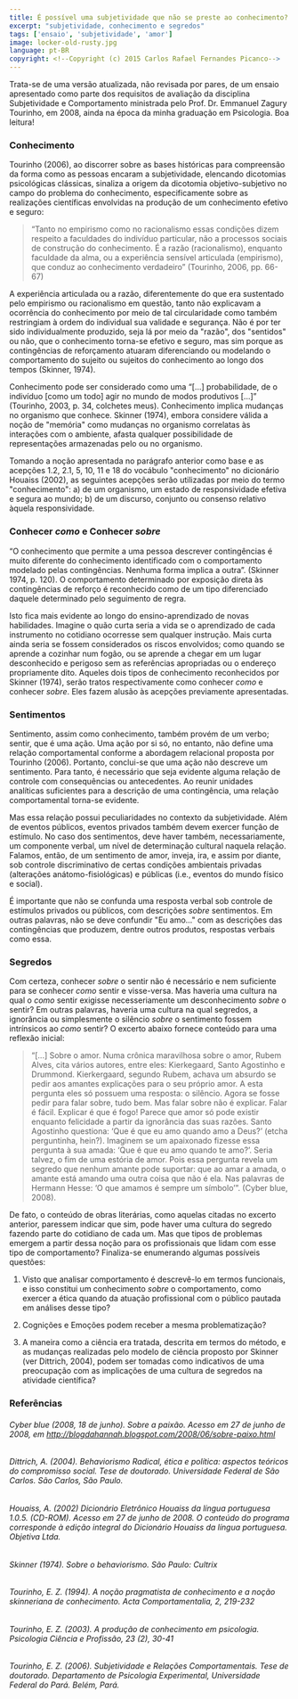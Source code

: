 ```yaml
---
title: É possível uma subjetividade que não se preste ao conhecimento?
excerpt: "subjetividade, conhecimento e segredos"
tags: ['ensaio', 'subjetividade', 'amor']
image: locker-old-rusty.jpg
language: pt-BR
copyright: <!--Copyright (c) 2015 Carlos Rafael Fernandes Picanco-->
---
```

Trata-se de uma versão atualizada, não revisada por pares, de um ensaio apresentado como parte dos requisitos de avaliação da disciplina Subjetividade e Comportamento ministrada pelo Prof. Dr. Emmanuel Zagury Tourinho, em 2008, ainda na época da minha graduação em Psicologia. Boa leitura!

### Conhecimento

Tourinho (2006), ao discorrer sobre as bases históricas para compreensão da forma como as pessoas encaram a subjetividade, elencando dicotomias psicológicas clássicas, sinaliza a origem da dicotomia objetivo-subjetivo no campo do problema do conhecimento, especificamente sobre as realizações científicas envolvidas na produção de um conhecimento efetivo e seguro:

> “Tanto no empirismo como no racionalismo essas condições dizem respeito a faculdades do indivíduo particular, não a processos sociais de construção do conhecimento. É a razão (racionalismo), enquanto faculdade da alma, ou a experiência sensível articulada (empirismo), que conduz ao conhecimento verdadeiro” (Tourinho, 2006, pp. 66-67)

A experiência articulada ou a razão, diferentemente do que era sustentado pelo empirismo ou racionalismo em questão, tanto não explicavam a ocorrência do conhecimento por meio de tal circularidade como também restringiam à ordem do individual sua validade e segurança. Não é por ter sido individualmente produzido, seja lá por meio da "razão", dos "sentidos" ou não, que o conhecimento torna-se efetivo e seguro, mas sim porque as contingências de reforçamento atuaram diferenciando ou modelando o comportamento do sujeito ou sujeitos do conhecimento ao longo dos tempos (Skinner, 1974). 

Conhecimento pode ser considerado como uma “[...] probabilidade, de o indivíduo [como um todo] agir no mundo de modos produtivos [...]” (Tourinho, 2003, p. 34, colchetes meus). Conhecimento implica mudanças no organismo que conhece. Skinner (1974), embora considere válida a noção de "memória" como mudanças no organismo correlatas às interações com o ambiente, afasta qualquer possibilidade de representações armazenadas pelo ou no organismo.

Tomando a noção apresentada no parágrafo anterior como base e as acepções 1.2, 2.1, 5, 10, 11 e 18 do vocábulo "conhecimento" no dicionário Houaiss (2002), as seguintes acepções serão utilizadas por meio do termo "conhecimento": a) de um organismo, um estado de responsividade efetiva e segura ao mundo; b) de um discurso, conjunto ou consenso relativo àquela responsividade.

### Conhecer *como* e Conhecer *sobre*

“O conhecimento que permite a uma pessoa descrever contingências é muito diferente do conhecimento identificado com o comportamento modelado pelas contingências. Nenhuma forma implica a outra”. (Skinner 1974, p. 120). O comportamento determinado por exposição direta às contingências de reforço é reconhecido como de um tipo diferenciado daquele determinado pelo seguimento de regra.

Isto fica mais evidente ao longo do ensino-aprendizado de novas habilidades. Imagine o quão curta seria a vida se o aprendizado de cada instrumento no cotidiano ocorresse sem qualquer instrução. Mais curta ainda seria se fossem considerados os riscos envolvidos; como quando se aprende a cozinhar num fogão, ou se aprende a chegar em um lugar desconhecido e perigoso sem as referências apropriadas ou o endereço propriamente dito.  Aqueles dois tipos de conhecimento reconhecidos por Skinner (1974), serão tratos respectivamente como conhecer *como* e conhecer *sobre*. Eles fazem alusão às acepções previamente apresentadas.

### Sentimentos

Sentimento, assim como conhecimento, também provém de um verbo; sentir, que é uma ação. Uma ação por si só, no entanto, não define uma relação comportamental conforme a abordagem relacional proposta por Tourinho (2006). Portanto, conclui-se que uma ação não descreve um sentimento. Para tanto, é necessário que seja evidente alguma relação de controle com consequências ou antecedentes. Ao reunir unidades analíticas suficientes para a descrição de uma contingência, uma relação comportamental torna-se evidente.

Mas essa relação possui peculiaridades no contexto da subjetividade. Além de eventos públicos, eventos privados também devem exercer função de estímulo. No caso dos sentimentos, deve haver também, necessariamente, um componente verbal, um nível de determinação cultural naquela relação. Falamos, então, de um sentimento de amor, inveja, ira, e assim por diante, sob controle discriminativo de certas condições ambientais privadas (alterações anátomo-fisiológicas) e públicas (i.e., eventos do mundo físico e social).

É importante que não se confunda uma resposta verbal sob controle de estímulos privados ou públicos, com descrições *sobre* sentimentos. Em outras palavras, não se deve confundir "Eu amo..." com as descrições das contingências que produzem, dentre outros produtos, respostas verbais como essa.

### Segredos

Com certeza, conhecer *sobre* o sentir não é necessário e nem suficiente para se conhecer *como* sentir e visse-versa. Mas haveria uma cultura na qual o *como* sentir exigisse necesseriamente um desconhecimento *sobre* o sentir? Em outras palavras, haveria uma cultura na qual segredos, a ignorância ou simplesmente o silêncio *sobre* o sentimento fossem intrínsicos ao *como* sentir? O excerto abaixo fornece conteúdo para uma reflexão inicial:

> “[...] Sobre o amor. Numa crônica maravilhosa sobre o amor, Rubem Alves, cita vários autores, entre eles: Kierkegaard, Santo Agostinho e Drummond. Kierkergaard, segundo Rubem, achava um absurdo se pedir aos amantes explicações para o seu próprio amor. A esta pergunta eles só possuem uma resposta: o silêncio. Agora se fosse pedir para falar sobre, tudo bem. Mas falar sobre não é explicar. Falar é fácil. Explicar é que é fogo! Parece que amor só pode existir enquanto felicidade a partir da ignorância das suas razões. Santo Agostinho questiona: ‘Que é que eu amo quando amo a Deus?’ (etcha perguntinha, hein?). Imaginem se um apaixonado fizesse essa pergunta à sua amada: ‘Que é que eu amo quando te amo?’. Seria talvez, o fim de uma estória de amor. Pois essa pergunta revela um segredo que nenhum amante pode suportar: que ao amar a amada, o amante está amando uma outra coisa que não é ela. Nas palavras de Hermann Hesse: ‘O que amamos é sempre um símbolo’”. (Cyber blue, 2008).

De fato, o conteúdo de obras literárias, como aquelas citadas no excerto anterior, paressem indicar que sim, pode haver uma cultura do segredo fazendo parte do cotidiano de cada um. Mas que tipos de problemas emergem a partir dessa noção para os profissionais que lidam com esse tipo de comportamento? Finaliza-se enumerando algumas possíveis questões:

1. Visto que analisar comportamento é descrevê-lo em termos funcionais, e isso constitui um conhecimento *sobre* o comportamento, como exercer a ética quando da atuação profissional com o público pautada em análises desse tipo?

1. Cognições e Emoções podem receber a mesma problematização?

1. A maneira como a ciência era tratada, descrita em termos do método, e as mudanças realizadas pelo modelo de ciência proposto por Skinner (ver Dittrich, 2004), podem ser tomadas como indicativos de uma preocupação com as implicações de uma cultura de segredos na atividade científica?

### Referências

###### Cyber blue (2008, 18 de junho). *Sobre a paixão*. Acesso em 27 de junho de 2008, em http://blogdahannah.blogspot.com/2008/06/sobre-paixo.html

###### Dittrich, A. (2004). Behaviorismo Radical, ética e política: aspectos teóricos do compromisso social. *Tese de doutorado*. Universidade Federal de São Carlos. São Carlos, São Paulo.

###### Houaiss, A. (2002) *Dicionário Eletrônico Houaiss da língua portuguesa 1.0.5*. (CD-ROM). Acesso em 27 de junho de 2008. O conteúdo do programa corresponde à edição integral do Dicionário Houaiss da língua portuguesa. Objetiva Ltda.

###### Skinner (1974). *Sobre o behaviorismo*. São Paulo: Cultrix

###### Tourinho, E. Z. (1994). A noção pragmatista de conhecimento e a noção skinneriana de conhecimento. *Acta Comportamentalia*, *2*, 219-232

###### Tourinho, E. Z. (2003). A produção de conhecimento em psicologia. *Psicologia Ciência e Profissão*, *23* (2), 30-41 

###### Tourinho, E. Z. (2006). Subjetividade e Relações Comportamentais. *Tese de doutorado*. Departamento de Psicologia Experimental, Universidade Federal do Pará. Belém, Pará.
